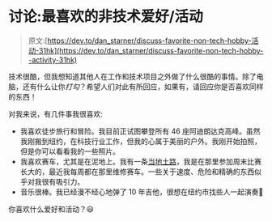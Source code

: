 # 讨论:最喜欢的非技术爱好/活动

> 原文:[https://dev.to/dan_starner/discuss-favorite-non-tech-hobby-活动-31hk](https://dev.to/dan_starner/discuss-favorite-non-tech-hobby--activity-31hk)

技术很酷，但我想知道其他人在工作和技术项目之外做了什么很酷的事情。除了电脑，还有什么让你*打勾*？希望人们对此有所回应，如果有，请回应你是否喜欢同样的东西！

对我来说，有几件事我很喜欢:

*   我喜欢徒步旅行和冒险。我目前正试图攀登所有 46 座阿迪朗达克高峰。虽然我刚搬到纽约，在科技行业工作，但我的心属于美丽的户外。我刚开始拍照，但是你可以看看我的一些照片。
*   我喜欢赛车，尤其是在泥地上。我有一条[当地土路](http://www.ransomvillespeedway.com/)，我是在那里参加周末比赛长大的，最近我每周都在那里维修赛车。一些关于速度、危险和精确的东西似乎对我很有吸引力。
*   音乐很棒。我已经漫不经心地弹了 10 年吉他，很想在纽约市找些人一起演奏🎸

你喜欢什么爱好和活动？😃